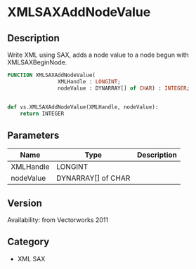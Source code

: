 # XMLSAXAddNodeValue

## Description
Write XML using SAX, adds a node value to a node begun with XMLSAXBeginNode.

```pascal
FUNCTION XMLSAXAddNodeValue(
				XMLHandle : LONGINT;
				nodeValue : DYNARRAY[] of CHAR) : INTEGER;
```

```python

def vs.XMLSAXAddNodeValue(XMLHandle, nodeValue):
    return INTEGER
```

## Parameters
|Name|Type|Description|
|---|---|---|
|XMLHandle|LONGINT||
|nodeValue|DYNARRAY[] of CHAR||

## Version
Availability: from Vectorworks 2011
## Category
* XML SAX

